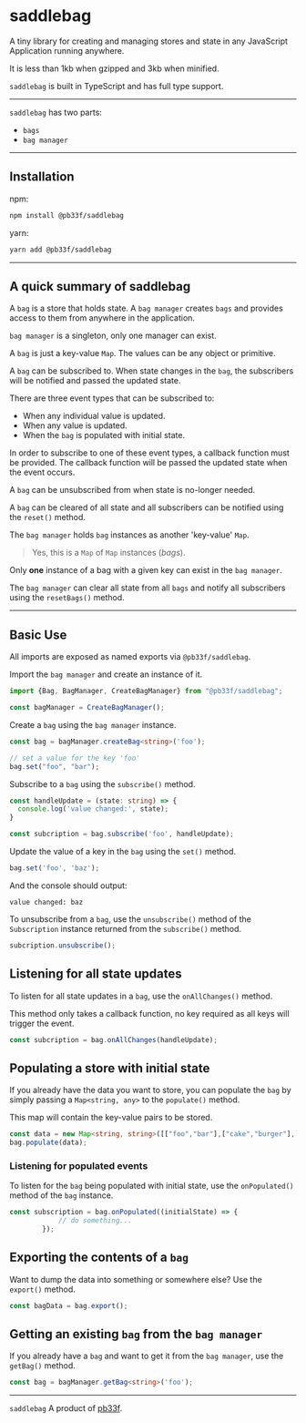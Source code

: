 # saddlebag

A tiny library for creating and managing stores and
state in any JavaScript Application running anywhere.

It is less than 1kb when gzipped and 3kb when minified.

`saddlebag` is built in TypeScript and has full type support.

---

`saddlebag` has two parts:

- `bags`
- `bag manager`

---

## Installation

npm:
```bash
npm install @pb33f/saddlebag
```

yarn:
```bash
yarn add @pb33f/saddlebag
```
---
## A quick summary of saddlebag

A `bag` is a store that holds state. A `bag manager` creates `bags` and provides
access to them from anywhere in the application.

`bag manager` is a singleton, only one manager can exist.

A `bag` is just a key-value `Map`. The values can be any object or primitive.

A `bag` can be subscribed to. When state changes in the `bag`, the subscribers will
be notified and passed the updated state.

There are three event types that can be subscribed to:

- When any individual value is updated.
- When any value is updated.
- When the `bag` is populated with initial state.

In order to subscribe to one of these event types, a callback function
must be provided. The callback function will be passed the updated state
when the event occurs.

A `bag` can be unsubscribed from when state is no-longer needed.

A `bag` can be cleared of all state and all subscribers can be notified using
the `reset()` method.

The `bag manager` holds `bag` instances as another 'key-value' `Map`. 

> Yes, this is a `Map` of `Map` instances (_bags_).

Only **one** instance of a bag with a given key can exist in the `bag manager`.

The `bag manager` can clear all state from all `bags` and notify all subscribers
using the `resetBags()` method.

---

## Basic Use

All imports are exposed as named exports via `@pb33f/saddlebag`.

Import the `bag manager` and create an instance of it.

```typescript
import {Bag, BagManager, CreateBagManager} from "@pb33f/saddlebag";

const bagManager = CreateBagManager();
```

Create a `bag` using the `bag manager` instance.

```typescript  
const bag = bagManager.createBag<string>('foo');

// set a value for the key 'foo'
bag.set("foo", "bar");

```

Subscribe to a `bag` using the `subscribe()` method.

```typescript
const handleUpdate = (state: string) => {
  console.log('value changed:', state);
}

const subcription = bag.subscribe('foo', handleUpdate);
```

Update the value of a key in the `bag` using the `set()` method.

```typescript
bag.set('foo', 'baz');
```
And the console should output:

```
value changed: baz
```

To unsubscribe from a `bag`, use the `unsubscribe()` method
of the `Subscription` instance returned from the `subscribe()` method.

```typescript
subcription.unsubscribe();
```

## Listening for all state updates

To listen for all state updates in a `bag`, use the `onAllChanges()` method.

This method only takes a callback function, no key required as all keys will
trigger the event.

```typescript
const subcription = bag.onAllChanges(handleUpdate);
```

## Populating a store with initial state

If you already have the data you want to store, you can populate the `bag`
by simply passing a `Map<string, any>` to the `populate()` method. 

This map will contain the key-value pairs to be stored.

```typescript
const data = new Map<string, string>([["foo","bar"],["cake","burger"],["nugget","bucket"]]);
bag.populate(data);
```

### Listening for populated events

To listen for the `bag` being populated with initial state, use the `onPopulated()` method
of the `bag` instance.

```typescript
const subscription = bag.onPopulated((initialState) => {
            // do something...
        });
```

## Exporting the contents of a `bag`

Want to dump the data into something or somewhere else? Use the `export()` method.

```typescript
const bagData = bag.export();
```

## Getting an existing `bag` from the `bag manager`

If you already have a `bag` and want to get it from the `bag manager`, use the `getBag()` method.

```typescript
const bag = bagManager.getBag<string>('foo');
```

---

`saddlebag` A product of [pb33f](https://pb33f.io).
